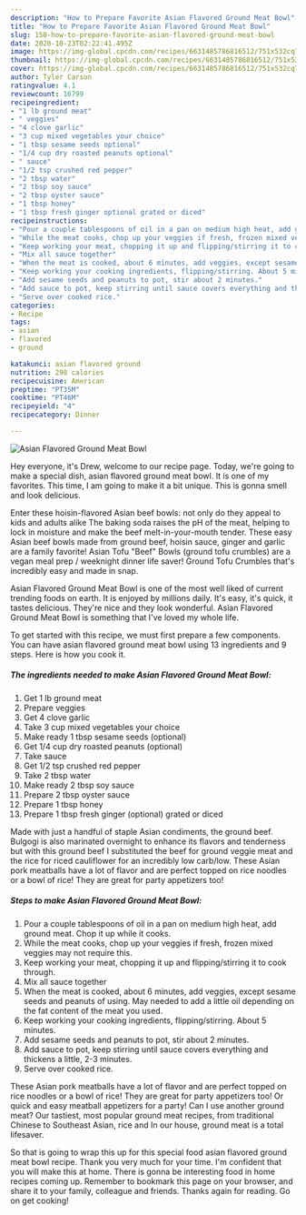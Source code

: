 ```yaml
---
description: "How to Prepare Favorite Asian Flavored Ground Meat Bowl"
title: "How to Prepare Favorite Asian Flavored Ground Meat Bowl"
slug: 158-how-to-prepare-favorite-asian-flavored-ground-meat-bowl
date: 2020-10-23T02:22:41.495Z
image: https://img-global.cpcdn.com/recipes/6631485786816512/751x532cq70/asian-flavored-ground-meat-bowl-recipe-main-photo.jpg
thumbnail: https://img-global.cpcdn.com/recipes/6631485786816512/751x532cq70/asian-flavored-ground-meat-bowl-recipe-main-photo.jpg
cover: https://img-global.cpcdn.com/recipes/6631485786816512/751x532cq70/asian-flavored-ground-meat-bowl-recipe-main-photo.jpg
author: Tyler Carson
ratingvalue: 4.1
reviewcount: 16799
recipeingredient:
- "1 lb ground meat"
- " veggies"
- "4 clove garlic"
- "3 cup mixed vegetables your choice"
- "1 tbsp sesame seeds optional"
- "1/4 cup dry roasted peanuts optional"
- " sauce"
- "1/2 tsp crushed red pepper"
- "2 tbsp water"
- "2 tbsp soy sauce"
- "2 tbsp oyster sauce"
- "1 tbsp honey"
- "1 tbsp fresh ginger optional grated or diced"
recipeinstructions:
- "Pour a couple tablespoons of oil in a pan on medium high heat, add ground meat. Chop it up while it cooks."
- "While the meat cooks, chop up your veggies if fresh, frozen mixed veggies may not require this."
- "Keep working your meat, chopping it up and flipping/stirring it to cook through."
- "Mix all sauce together"
- "When the meat is cooked, about 6 minutes, add veggies, except sesame seeds and peanuts of using. May needed to add a little oil depending on the fat content of the meat you used."
- "Keep working your cooking ingredients, flipping/stirring. About 5 minutes."
- "Add sesame seeds and peanuts to pot, stir about 2 minutes."
- "Add sauce to pot, keep stirring until sauce covers everything and thickens a little, 2-3 minutes."
- "Serve over cooked rice."
categories:
- Recipe
tags:
- asian
- flavored
- ground

katakunci: asian flavored ground 
nutrition: 298 calories
recipecuisine: American
preptime: "PT35M"
cooktime: "PT46M"
recipeyield: "4"
recipecategory: Dinner

---
```



![Asian Flavored Ground Meat Bowl](https://img-global.cpcdn.com/recipes/6631485786816512/751x532cq70/asian-flavored-ground-meat-bowl-recipe-main-photo.jpg)

Hey everyone, it's Drew, welcome to our recipe page. Today, we're going to make a special dish, asian flavored ground meat bowl. It is one of my favorites. This time, I am going to make it a bit unique. This is gonna smell and look delicious.

Enter these hoisin-flavored Asian beef bowls: not only do they appeal to kids and adults alike The baking soda raises the pH of the meat, helping to lock in moisture and make the beef melt-in-your-mouth tender. These easy Asian beef bowls made from ground beef, hoisin sauce, ginger and garlic are a family favorite! Asian Tofu &#34;Beef&#34; Bowls (ground tofu crumbles) are a vegan meal prep / weeknight dinner life saver! Ground Tofu Crumbles that&#39;s incredibly easy and made in snap.

Asian Flavored Ground Meat Bowl is one of the most well liked of current trending foods on earth. It is enjoyed by millions daily. It's easy, it's quick, it tastes delicious. They're nice and they look wonderful. Asian Flavored Ground Meat Bowl is something that I've loved my whole life.


To get started with this recipe, we must first prepare a few components. You can have asian flavored ground meat bowl using 13 ingredients and 9 steps. Here is how you cook it.

<!--inarticleads1-->

##### The ingredients needed to make Asian Flavored Ground Meat Bowl:

1. Get 1 lb ground meat
1. Prepare  veggies
1. Get 4 clove garlic
1. Take 3 cup mixed vegetables your choice
1. Make ready 1 tbsp sesame seeds (optional)
1. Get 1/4 cup dry roasted peanuts (optional)
1. Take  sauce
1. Get 1/2 tsp crushed red pepper
1. Take 2 tbsp water
1. Make ready 2 tbsp soy sauce
1. Prepare 2 tbsp oyster sauce
1. Prepare 1 tbsp honey
1. Prepare 1 tbsp fresh ginger (optional) grated or diced


Made with just a handful of staple Asian condiments, the ground beef. Bulgogi is also marinated overnight to enhance its flavors and tenderness but with this ground beef I substituted the beef for ground veggie meat and the rice for riced cauliflower for an incredibly low carb/low. These Asian pork meatballs have a lot of flavor and are perfect topped on rice noodles or a bowl of rice! They are great for party appetizers too! 

<!--inarticleads2-->

##### Steps to make Asian Flavored Ground Meat Bowl:

1. Pour a couple tablespoons of oil in a pan on medium high heat, add ground meat. Chop it up while it cooks.
1. While the meat cooks, chop up your veggies if fresh, frozen mixed veggies may not require this.
1. Keep working your meat, chopping it up and flipping/stirring it to cook through.
1. Mix all sauce together
1. When the meat is cooked, about 6 minutes, add veggies, except sesame seeds and peanuts of using. May needed to add a little oil depending on the fat content of the meat you used.
1. Keep working your cooking ingredients, flipping/stirring. About 5 minutes.
1. Add sesame seeds and peanuts to pot, stir about 2 minutes.
1. Add sauce to pot, keep stirring until sauce covers everything and thickens a little, 2-3 minutes.
1. Serve over cooked rice.


These Asian pork meatballs have a lot of flavor and are perfect topped on rice noodles or a bowl of rice! They are great for party appetizers too! Or quick and easy meatball appetizers for a party! Can I use another ground meat? Our tastiest, most popular ground meat recipes, from traditional Chinese to Southeast Asian, rice and In our house, ground meat is a total lifesaver. 

So that is going to wrap this up for this special food asian flavored ground meat bowl recipe. Thank you very much for your time. I'm confident that you will make this at home. There is gonna be interesting food in home recipes coming up. Remember to bookmark this page on your browser, and share it to your family, colleague and friends. Thanks again for reading. Go on get cooking!
